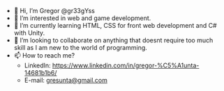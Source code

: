 - 👋 Hi, I’m Gregor @gr33gYss
- 👀 I’m interested in web and game development.
- 🌱 I’m currently learning HTML, CSS for front web development and C# with Unity.
- 💞️ I’m looking to collaborate on anything that doesnt require too much skill as I am new to the world of programming.
- 📫 How to reach me? 
  -   LinkedIn: https://www.linkedin.com/in/gregor-%C5%A1unta-14681b1b6/
  -   E-mail: gresunta@gmail.com

<!---
gr33gYss/gr33gYss is a ✨ special ✨ repository because its `README.md` (this file) appears on your GitHub profile.
You can click the Preview link to take a look at your changes.
--->
